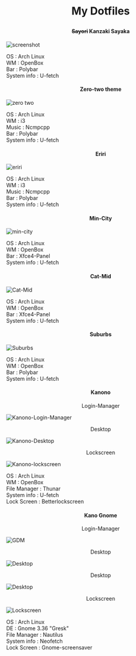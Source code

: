 # <p align="center"> <b> My Dotfiles  </b> </p>  
#### <p align="center"> ~~Sayori~~ Kanzaki Sayaka </p>    

![screenshot](https://raw.githubusercontent.com/JustHumanz/dotfiles/master/Kanzaki%20Sayaka/scrot.png)

OS  : Arch Linux  
WM  : OpenBox  
Bar : Polybar  
System info : U-fetch  
#### <p align="center"> Zero-two theme </p>  

![zero two](https://raw.githubusercontent.com/JustHumanz/dotfiles/master/Zero-two/i3/Screenshot.png)  

OS  : Arch Linux  
WM  : i3  
Music : Ncmpcpp  
Bar : Polybar  
System info : U-fetch  
#### <p align="center"> Eriri </p>

![eriri](https://raw.githubusercontent.com/JustHumanz/dotfiles/master/Eriri/ss.png)  

OS  : Arch Linux  
WM  : i3   
Music : Ncmpcpp  
Bar : Polybar  
System info : U-fetch  
#### <p align="center"> Min-City </p>  

![min-city](https://raw.githubusercontent.com/JustHumanz/dotfiles/master/Min-city/back.png)  

OS  : Arch Linux  
WM  : OpenBox  
Bar : Xfce4-Panel  
System info : U-fetch  
#### <p align="center"> Cat-Mid </p>  

![Cat-Mid](https://raw.githubusercontent.com/JustHumanz/dotfiles/master/Cat-mid/scrot.png)  

OS  : Arch Linux  
WM  : OpenBox  
Bar : Xfce4-Panel  
System info : U-fetch  
#### <p align="center"> Suburbs </p>  

![Suburbs](https://raw.githubusercontent.com/JustHumanz/dotfiles/master/Suburbs/wall.png)  

OS  : Arch Linux  
WM  : OpenBox  
Bar : Polybar  
System info : U-fetch  

#### <p align='center'> Kanono </p>
<p align='center'> Login-Manager </p>

![Kanono-Login-Manager](https://raw.githubusercontent.com/JustHumanz/dotfiles/master/Kanono/Img/sc1.png)

<p align='center'> Desktop </p>

![Kanono-Desktop](https://raw.githubusercontent.com/JustHumanz/dotfiles/master/Kanono/Img/sc2.png)

<p align='center'> Lockscreen </p>

![Kanono-lockscreen](https://raw.githubusercontent.com/JustHumanz/dotfiles/master/Kanono/Img/sc3.png)

OS  : Arch Linux  
WM  : OpenBox  
File Manager : Thunar  
System info : U-fetch  
Lock Screen : Betterlockscreen

#### <p align='center'> Kano Gnome </p>
<p align='center'> Login-Manager </p>

![GDM](https://raw.githubusercontent.com/JustHumanz/dotfiles/master/Kano_Gnome/img/GDM.png)

<p align='center'> Desktop </p>

![Desktop](https://raw.githubusercontent.com/JustHumanz/dotfiles/master/Kano_Gnome/img/Desktop_1.png)

<p align='center'> Desktop </p>

![Desktop](https://raw.githubusercontent.com/JustHumanz/dotfiles/master/Kano_Gnome/img/Desktop_2.png)

<p align='center'> Lockscreen </p>

![Lockscreen](https://raw.githubusercontent.com/JustHumanz/dotfiles/master/Kano_Gnome/img/Lockscreen.png)

OS  : Arch Linux  
DE  : Gnome 3.36 "Gresk"  
File Manager : Nautilus  
System info : Neofetch  
Lock Screen : Gnome-screensaver

